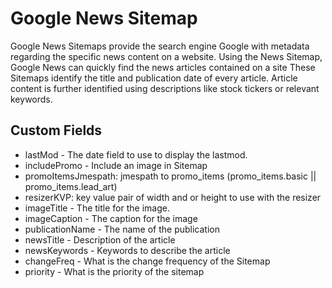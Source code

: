 # Google News Sitemap

Google News Sitemaps provide the search engine Google with metadata regarding the specific news content on a website. Using the News Sitemap, Google News can quickly find the news articles contained on a site
These Sitemaps identify the title and publication date of every article. Article content is further identified using descriptions like stock tickers or relevant keywords.

## Custom Fields

- lastMod - The date field to use to display the lastmod.
- includePromo - Include an image in Sitemap
- promoItemsJmespath: jmespath to promo_items (promo_items.basic || promo_items.lead_art)
- resizerKVP: key value pair of width and or height to use with the resizer
- imageTitle - The title for the image.
- imageCaption - The caption for the image
- publicationName - The name of the publication
- newsTitle - Description of the article
- newsKeywords - Keywords to describe the article
- changeFreq - What is the change frequency of the Sitemap
- priority - What is the priority of the sitemap

